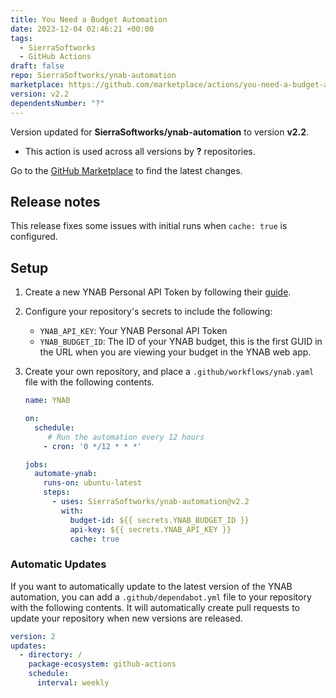 ```yaml
---
title: You Need a Budget Automation
date: 2023-12-04 02:46:21 +00:00
tags:
  - SierraSoftworks
  - GitHub Actions
draft: false
repo: SierraSoftworks/ynab-automation
marketplace: https://github.com/marketplace/actions/you-need-a-budget-automation
version: v2.2
dependentsNumber: "?"
---
```



Version updated for **SierraSoftworks/ynab-automation** to version **v2.2**.
- This action is used across all versions by **?** repositories.

Go to the [GitHub Marketplace](https://github.com/marketplace/actions/you-need-a-budget-automation) to find the latest changes.

## Release notes

This release fixes some issues with initial runs when `cache: true` is configured.

## Setup
1. Create a new YNAB Personal API Token by following their [guide](https://api.youneedabudget.com/#personal-access-tokens).
2. Configure your repository's secrets to include the following:
   - `YNAB_API_KEY`: Your YNAB Personal API Token
   - `YNAB_BUDGET_ID`: The ID of your YNAB budget, this is the first GUID in the URL when you are viewing your budget in the YNAB web app.
3. Create your own repository, and place a `.github/workflows/ynab.yaml` file with the following contents.
   
   ```yaml
   name: YNAB

   on:
     schedule:
        # Run the automation every 12 hours
       - cron: '0 */12 * * *'

   jobs:
     automate-ynab:
       runs-on: ubuntu-latest
       steps:
         - uses: SierraSoftworks/ynab-automation@v2.2
           with:
             budget-id: ${{ secrets.YNAB_BUDGET_ID }}
             api-key: ${{ secrets.YNAB_API_KEY }}
             cache: true
   ```

### Automatic Updates
If you want to automatically update to the latest version of the YNAB automation, you can add a `.github/dependabot.yml` file
to your repository with the following contents. It will automatically create pull requests to update your repository when new
versions are released.

```yaml
version: 2
updates:
  - directory: /
    package-ecosystem: github-actions
    schedule:
      interval: weekly
```
